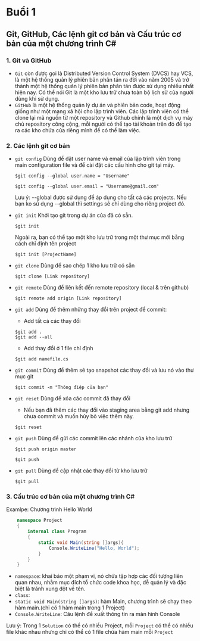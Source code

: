 # Buổi 1
## Git, GitHub, Các lệnh git cơ bản và Cấu trúc cơ bản của một chương trình C#
### 1. Git và GitHub
- `Git` còn được gọi là Distributed Version Control System (DVCS) hay VCS, là một hệ thống quản lý phiên bản phân tán ra đời vào năm 2005 và trở thành một hệ thống quản lý phiên bản phân tán được sử dụng nhiều nhất hiện nay. Có thể nói Git là một kho lưu trữ chưa toàn bộ lịch sử của người dùng khi sử dụng. 
- `GitHub` là một hệ thống quản lý dự án và phiên bản code, hoạt động giống như một mạng xã hội cho lập trình viên. Các lập trình viên có thể clone lại mã nguồn từ một repository và Github chính là một dịch vụ máy chủ repository công cộng, mỗi người có thể tạo tài khoản trên đó để tạo ra các kho chứa của riêng mình để có thể làm việc.
### 2. Các lệnh git cơ bản 
- `git config`
	Dùng để đặt user name và email của lập trình viên trong main configuration file và để cài đặt các cấu hình cho git tại máy. 
	```
	$git config --global user.name = "Username"
	```
	```
	$git config --global user.email = "Username@gmail.com"
	```
	Lưu ý: --global được sử dụng để áp dụng cho tất cả các projects. Nếu bạn ko sử dụng --global thì settings sẽ chỉ dùng cho riêng project đó.

- `git init`
	Khởi tạo git trong dự án của đã có sẵn.
	``` 
	$git init
	```
	Ngoài ra, bạn có thể tạo một kho lưu trữ trong một thư mục mới bằng cách chỉ định tên project
	```
	$git init [ProjectName]
	```
- `git clone`
	Dùng để sao chép 1 kho lưu trữ có sẵn 
	```
	$git clone [Link repository]
	```
- `git remote`
	Dùng để liên kết đến remote repository (local & trên github)
	``` 
	$git remote add origin [Link repository]
	```
- `git add`
	Dùng để thêm những thay đổi trên project để commit:
	- Add tất cả các thay đổi 
	```
	$git add .
	$git add --all
	```
	- Add thay đổi ở 1 file chỉ định
	```
	$git add namefile.cs
	```
- `git commit`
	Dùng để thêm sẽ tạo snapshot các thay đổi và lưu nó vào thư mục git
	```
	$git commit -m "Thông điệp của bạn"
- `git reset`
	Dùng để xóa các commit đã thay đổi
	- Nếu bạn đã thêm các thay đổi vào staging area bằng git add nhưng chưa commit và muốn hủy bỏ việc thêm này.
	```
	$git reset 
	```
- `git push`
	Dùng để gửi các commit lên các nhánh của kho lưu trữ 
	```
	$git push origin master
	```
	```
	$git push 
	```
- `git pull`
	Dùng để cập nhật các thay đổi từ kho lưu trữ 
	```
	$git pull 
	```
### 3. Cấu trúc cơ bản của một chương trình C#
Examlpe: Chương trình Hello World
``` C#
    namespace Project
    {
        internal class Program
        {
            static void Main(string []args){
                Console.WriteLine("Hello, World");
            }
        }   
    }
```
- `namespace`: khai báo một phạm vi, nó chứa tập hợp các đối tượng liên quan nhau, nhằm mục đích tổ chức code khoa học, dễ quản lý và đặc biệt là tránh xung đột về tên. 
- `class`: 
- `static void Main(string []args)`: hàm Main, chương trình sẽ chạy theo hàm main.(chỉ có 1 hàm main trong 1 Project)
- `Console.WriteLine`: Câu lệnh để xuất thông tin ra màn hình Console

Lưu ý: Trong 1 `Solution` có thể có nhiều Project, mỗi `Project` có thể có nhiều file khác nhau nhưng chỉ có thể có 1 file chứa hàm main mỗi `Project`
	
